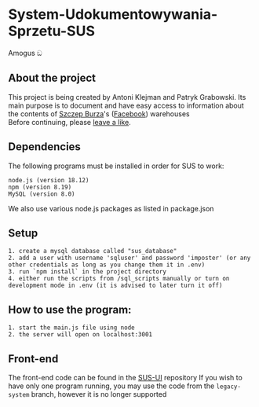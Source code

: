 
# System-Udokumentowywania-Sprzetu-SUS
Amogus ඞ

## About the project 
This project is being created by Antoni Klejman and Patryk Grabowski. Its main purpose is to document
and have easy access to information about the contents of <a href="http://www.burza.yum.pl">Szczep Burza</a>'s (<a href="https://www.facebook.com/szczep151">Facebook</a>) warehouses  
Before continuing, please <a href="https://www.facebook.com/profile.php?id=100078831583129"> leave a like</a>.

## Dependencies
The following programs must be installed in order for SUS to work: 

	node.js (version 18.12)
	npm (version 8.19)
	MySQL (version 8.0)
We also use various node.js packages as listed in package.json

## Setup

    1. create a mysql database called "sus_database"
    2. add a user with username 'sqluser' and password 'imposter' (or any other credentials as long as you change them it in .env)
    3. run `npm install` in the project directory
    4. either run the scripts from /sql_scripts manually or turn on development mode in .env (it is advised to later turn it off)


## How to use the program:

    1. start the main.js file using node
    2. the server will open on localhost:3001

## Front-end
The front-end code can be found in the [SUS-UI](https://github.com/Antix7/SUS-UI) repository 
If you wish to have only one program running, you may use the code from the `legacy-system`
branch, however it is no longer supported
